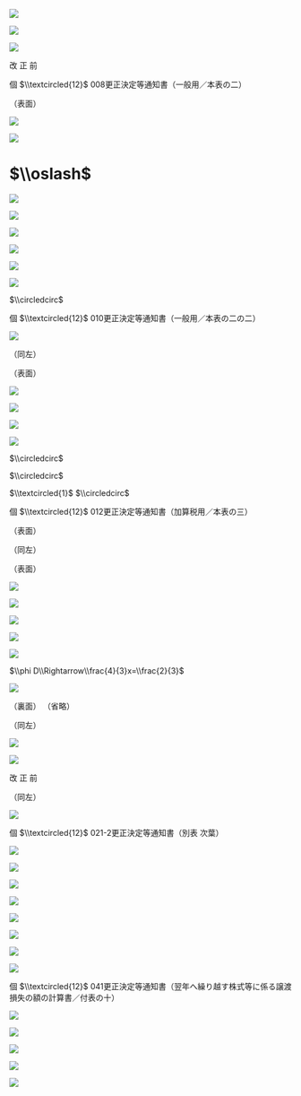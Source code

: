 ![](https://www.nta.go.jp/tmp/b865af26-2b39-4082-8482-b2d51aab9e94/images/0b3a13fc0d46d1444d3b2ff713f20398bcd384787100a00965bd08887d9e71d5.jpg)

![](https://www.nta.go.jp/tmp/b865af26-2b39-4082-8482-b2d51aab9e94/images/0d7039a80fbe0a1e51147190bdf146d3f3d5a6a5f9762b5fb6bc863ad52dd58c.jpg)

![](https://www.nta.go.jp/tmp/b865af26-2b39-4082-8482-b2d51aab9e94/images/fca4ef471ebcb3d367e79f81c5d9fbe90fe1ca924a2dee404c04de27a73f6302.jpg)

改 正 前

個 $\\textcircled{12}$ 008更正決定等通知書（一般用／本表の二）

（表面）

![](https://www.nta.go.jp/tmp/b865af26-2b39-4082-8482-b2d51aab9e94/images/a5662b5ba41ca1acba07bd444cd13f6f1162aa8b90f59c1435787538053dbd9b.jpg)

![](https://www.nta.go.jp/tmp/b865af26-2b39-4082-8482-b2d51aab9e94/images/84d5f25f5712b33c5174666c700893594bb83f816b39709463c5e79b3cc7655f.jpg)

# $\\oslash$

![](https://www.nta.go.jp/tmp/b865af26-2b39-4082-8482-b2d51aab9e94/images/485b1a3da37dfac4b03082f09a60b20dc1863cc9b8883d344f87d1fe55bdc324.jpg)

![](https://www.nta.go.jp/tmp/b865af26-2b39-4082-8482-b2d51aab9e94/images/df497c403c9f0f7b722e111e857124778b9c3b5677ffb78ea19bf29154e70485.jpg)

![](https://www.nta.go.jp/tmp/b865af26-2b39-4082-8482-b2d51aab9e94/images/e85daf129cd82c8ad7da08a2ce9166b59567f7805540babd89144c9446c51e0d.jpg)

![](https://www.nta.go.jp/tmp/b865af26-2b39-4082-8482-b2d51aab9e94/images/c4eafe06a6e1635f74f849b6f8ccbbb58510b9e28597c148d587493d281918ba.jpg)

![](https://www.nta.go.jp/tmp/b865af26-2b39-4082-8482-b2d51aab9e94/images/f1550577aca2525b38c580ee2eb6b6b9f56a04460d8b9716673beed10551d9f1.jpg)

![](https://www.nta.go.jp/tmp/b865af26-2b39-4082-8482-b2d51aab9e94/images/eb26a3552279cfa56730c242db57a58725d33b38b31d6e8ec05bed4b26ca0984.jpg)

$\\circledcirc$

個 $\\textcircled{12}$ 010更正決定等通知書（一般用／本表の二の二）

![](https://www.nta.go.jp/tmp/b865af26-2b39-4082-8482-b2d51aab9e94/images/f101e48724dc3e9a34cedb05eadaeae0ea1d06ba795209d9f8e156e0bf3104bf.jpg)

（同左）

（表面）

![](https://www.nta.go.jp/tmp/b865af26-2b39-4082-8482-b2d51aab9e94/images/5ac45d2ef338648912dfc7a58e6dd40f3d5e65165777f8131a872c14c7ff5463.jpg)

![](https://www.nta.go.jp/tmp/b865af26-2b39-4082-8482-b2d51aab9e94/images/85a837749713a5dd6d5616db86f51b5d029c6d9c142f9fcf3615674b000a442d.jpg)

![](https://www.nta.go.jp/tmp/b865af26-2b39-4082-8482-b2d51aab9e94/images/d73b8fbe8470db1fe9ecddd01d19795c5438028c9cd0a3ac80c61d1fcc9fba6e.jpg)

![](https://www.nta.go.jp/tmp/b865af26-2b39-4082-8482-b2d51aab9e94/images/1aeaaf37b01ba5cc706d918a93da2d535ba248ef2112c4d3c95fca24ba751e40.jpg)

$\\circledcirc$

$\\circledcirc$

$\\textcircled{1}$ $\\circledcirc$

個 $\\textcircled{12}$ 012更正決定等通知書（加算税用／本表の三）

（表面）

（同左）

（表面）

![](https://www.nta.go.jp/tmp/b865af26-2b39-4082-8482-b2d51aab9e94/images/c456f9947e816076c5a829c4f79de77e42bd127c60858c5b65e10daa4a69b683.jpg)

![](https://www.nta.go.jp/tmp/b865af26-2b39-4082-8482-b2d51aab9e94/images/a448277b97123eb60308e243161b024413a6ad904a88314cce5e01eb9d2cb3cc.jpg)

![](https://www.nta.go.jp/tmp/b865af26-2b39-4082-8482-b2d51aab9e94/images/9af24a48f83a0ef1a313cbd70b9bd12b733397fd32ac59fe78ca8660cc800afe.jpg)

![](https://www.nta.go.jp/tmp/b865af26-2b39-4082-8482-b2d51aab9e94/images/7b081480d6b34b830eb086c109f32156de4143203c8161ea66db8465e5426e7f.jpg)

![](https://www.nta.go.jp/tmp/b865af26-2b39-4082-8482-b2d51aab9e94/images/5a8bfd1354e15e1e959de3d3e41818ac42b5f7acb670bb7fbecc04536a1c3072.jpg)

$\\phi D\\Rightarrow\\frac{4}{3}x=\\frac{2}{3}$

![](https://www.nta.go.jp/tmp/b865af26-2b39-4082-8482-b2d51aab9e94/images/8346063a7c5a1761493c1ea0b5cb61000581489b17595a3c957ace0a0e37c284.jpg)

（裏面） （省略）

（同左）

![](https://www.nta.go.jp/tmp/b865af26-2b39-4082-8482-b2d51aab9e94/images/c27016669bae9a796a9e874f8b2eb28ee7cb0894e284cc691eacdc29542eff23.jpg)

![](https://www.nta.go.jp/tmp/b865af26-2b39-4082-8482-b2d51aab9e94/images/74c4296e61112cb8bb9ef6e7e3b6e03907952a73843705f9c210e33e0bb89f9f.jpg)

改 正 前

（同左）

![](https://www.nta.go.jp/tmp/b865af26-2b39-4082-8482-b2d51aab9e94/images/74ee70ff83d9e3b246f4b894e22e7725275823cc4236022a5ab99a53ea684fd5.jpg)

個 $\\textcircled{12}$ 021-2更正決定等通知書（別表 次葉）

![](https://www.nta.go.jp/tmp/b865af26-2b39-4082-8482-b2d51aab9e94/images/4d1a7a922ecdc46f1daffd43f423917427be144bf97a3a398af993239cdc1f5e.jpg)

![](https://www.nta.go.jp/tmp/b865af26-2b39-4082-8482-b2d51aab9e94/images/8f69622c12c955302686355d1def9f1faafad5e02057a420188486f7e9b09b5b.jpg)

![](https://www.nta.go.jp/tmp/b865af26-2b39-4082-8482-b2d51aab9e94/images/270f594e5996b4448f620d5d3356fad8c728ad42bbc3d5e8fc598fe0b33c696e.jpg)

![](https://www.nta.go.jp/tmp/b865af26-2b39-4082-8482-b2d51aab9e94/images/5d49478d1a2cb7be4688b73a86018f19554af2a50166bec3cef2727c5849c22b.jpg)

![](https://www.nta.go.jp/tmp/b865af26-2b39-4082-8482-b2d51aab9e94/images/a32e909c9e287670ace680ec709d8a33a80606dbea32f9b7f1827dbf478aa59b.jpg)

![](https://www.nta.go.jp/tmp/b865af26-2b39-4082-8482-b2d51aab9e94/images/7078f23884b9a30174b35b676339526aa299c3bf710e1ba10a76580eb530f9fb.jpg)

![](https://www.nta.go.jp/tmp/b865af26-2b39-4082-8482-b2d51aab9e94/images/3938f2723607df0d5d324776e16186de02be586a96da010de833127e9ed8b81d.jpg)

![](https://www.nta.go.jp/tmp/b865af26-2b39-4082-8482-b2d51aab9e94/images/432272d5620e4be7b7d729aa7c458c895ea9431c5b3af3d4073395d005d001fa.jpg)

個 $\\textcircled{12}$ 041更正決定等通知書（翌年へ繰り越す株式等に係る譲渡損失の額の計算書／付表の十）

![](https://www.nta.go.jp/tmp/b865af26-2b39-4082-8482-b2d51aab9e94/images/af07ddc249e370930fae64ad4bd93aef8be409819dc6c473e3be5685fe61baac.jpg)

![](https://www.nta.go.jp/tmp/b865af26-2b39-4082-8482-b2d51aab9e94/images/9828faf4f7793e4b45fd41ddfbbf10046b743923cad9c78a40ce3618c3a79458.jpg)

![](https://www.nta.go.jp/tmp/b865af26-2b39-4082-8482-b2d51aab9e94/images/c5d30fad3a629fd64a23cf7993c87d6bb4c95f39505f50729f0ed61a2fa99f42.jpg)

![](https://www.nta.go.jp/tmp/b865af26-2b39-4082-8482-b2d51aab9e94/images/a287dbddc8b72b8174fb347ccf5ddc80a5964539b76716ba712f6522c3d7b77f.jpg)

![](https://www.nta.go.jp/tmp/b865af26-2b39-4082-8482-b2d51aab9e94/images/16de4f3d180bd9dc19f08a2265d7b12a32a3e90f0de20b106c72a4d815849d6b.jpg)